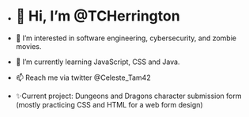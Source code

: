 - <h1>👋 Hi, I’m @TCHerrington </h1>

- 👀 I’m interested in software engineering, cybersecurity, and zombie movies.
- 🌱 I’m currently learning JavaScript, CSS and Java.
- 📫 Reach me via twitter @Celeste_Tam42

- ✨Current project: Dungeons and Dragons character submission form (mostly practicing CSS and HTML for a web form design) 

<!---
TCHerrington/TCHerrington is a ✨ special ✨ repository because its `README.md` (this file) appears on your GitHub profile.
You can click the Preview link to take a look at your changes.
--->
